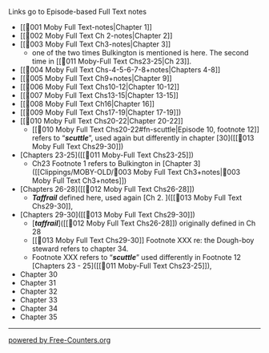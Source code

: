 Links go to Episode-based Full Text notes     
- [[🎤001 Moby Full Text-notes|Chapter 1]]     
- [[🎤002 Moby Full Text Ch 2-notes|Chapter 2]]     
- [[🎤003 Moby Full Text Ch3-notes|Chapter 3]]     
	- one of the two times Bulkington is mentioned is here. The second time in [[🎤011 Moby-Full Text Chs23-25|Ch 23]].   
- [[🎤004 Moby Full Text Chs-4-5-6-7-8+notes|Chapters 4-8]]      
- [[🎤005 Moby Full Text Ch9+notes|Chapter 9]]     
- [[🎤006 Moby Full Text Chs10-12|Chapter 10-12]]     
- [[🎤007 Moby Full Text Chs13-15|Chapter 13-15]]     
- [[🎤008 Moby Full Text Ch16|Chapter 16]]     
- [[🎤009 Moby Full Text Chs17-19|Chapter 17-19]])     
- [[🎤010 Moby Full Text Chs20-22|Chapter 20-22]]     
	- [[🎤010 Moby Full Text Chs20-22#fn-scuttle|Episode 10, footnote 12]]  refers to “***scuttle***”, used again but differently in chapter [30]([[🎤013 Moby Full Text Chs29-30]])
- [Chapters 23-25]([[🎤011 Moby-Full Text Chs23-25]]) 
	- Ch23 Footnote 1 refers to Bulkington in [Chapter 3]([[Clippings/MOBY-OLD/🎤003 Moby Full Text Ch3+notes|🎤003 Moby Full Text Ch3+notes]])      
- [Chapters 26-28]([[🎤012 Moby Full Text Chs26-28]])     
	- ***Taffrail*** defined here, used again [Ch 2. ]([[🎤013 Moby Full Text Chs29-30]],     
- [Chapters 29-30]([[🎤013 Moby Full Text Chs29-30]])     
	- [***taffrail***]([[🎤012 Moby Full Text Chs26-28]]) originally defined in Ch 28
	- [[🎤013 Moby Full Text Chs29-30]] Footnote XXX re: the Dough-boy steward refers to chapter 34.
	- Footnote XXX refers to “***scuttle***” used differently in Footnote 12 [Chapters 23 - 25]([[🎤011 Moby-Full Text Chs23-25]]),      
- Chapter 30     
- Chapter 31     
- Chapter 32     
- Chapter 33     
- Chapter 34     
- Chapter 35     




---
 <a href='https://www.free-counters.org/'>powered by Free-Counters.org</a> <script type='text/javascript' src='https://www.freevisitorcounters.com/auth.php?id=3a836571bf527a15ef6121fbbdda37292ed45bd9'></script>
<script type="text/javascript" src="https://www.freevisitorcounters.com/en/home/counter/1376368/t/1"></script>